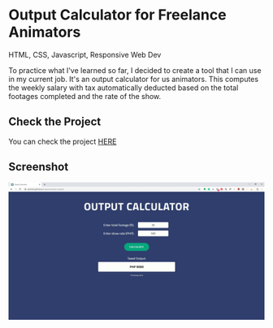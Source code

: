 # Output Calculator for Freelance Animators
HTML, CSS, Javascript, Responsive Web Dev

To practice what I've learned so far, I decided to create a tool that I can use in my current job. It's an output calculator for us animators. This computes the weekly salary with tax automatically deducted based on the total footages completed and the rate of the show.

## Check the Project

You can check the project [HERE](https://ealmario.github.io/outputcalculator-project/)

## Screenshot
![Output Calculator](https://github.com/ealmario/outputcalculator-project/blob/master/img/outputcalc.jpg)
